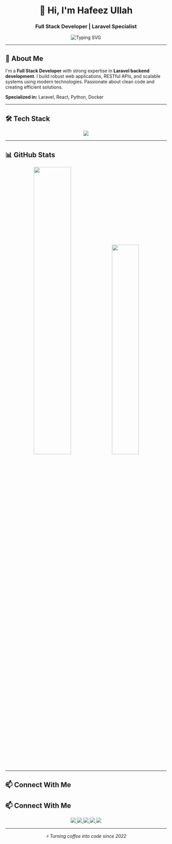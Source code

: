 <h1 align="center">👋 Hi, I'm Hafeez Ullah</h1>
<h3 align="center">Full Stack Developer | Laravel Specialist</h3>

<p align="center">
  <img src="https://readme-typing-svg.herokuapp.com?font=Fira+Code&pause=1000&color=22D3EE&center=true&vCenter=true&width=435&lines=Full+Stack+Developer;Laravel+Specialist;React+Developer;Python+Enthusiast" alt="Typing SVG" />
</p>

---

## 🚀 About Me

I'm a **Full Stack Developer** with strong expertise in **Laravel backend development**. I build robust web applications, RESTful APIs, and scalable systems using modern technologies. Passionate about clean code and creating efficient solutions.

**Specialized in:** Laravel, React, Python, Docker

---

## 🛠️ Tech Stack

<p align="center">
  <img src="https://skillicons.dev/icons?i=laravel,react,js,py,django,flask,nodejs,mysql,mongodb,docker,git,html,css,bootstrap" />
</p>

---

## 📊 GitHub Stats

<p align="center">
  <img src="https://github-readme-stats.vercel.app/api?username=ullahhafeez321&show_icons=true&theme=radical" width="48%" />
  <img src="https://github-readme-stats.vercel.app/api/top-langs/?username=ullahhafeez321&layout=compact&theme=radical" width="41%" />
</p>

---

## 📫 Connect With Me

## 📫 Connect With Me

<p align="center">
  <a href="https://www.linkedin.com/in/hafeez-ullah-75818a317">
    <img src="https://img.shields.io/badge/LinkedIn-0077B5?style=for-the-badge&logo=linkedin&logoColor=white" />
  </a>
  <a href="https://ullahhafeez321.pythonanywhere.com">
    <img src="https://img.shields.io/badge/Portfolio-FF7139?style=for-the-badge&logo=firefox&logoColor=white" />
  </a>
  <a href="https://github.com/ullahhafeez321">
    <img src="https://img.shields.io/badge/GitHub-100000?style=for-the-badge&logo=github&logoColor=white" />
  </a>
  <a href="https://www.facebook.com/people/Hafeez-Ullah/100005499602197/">
    <img src="https://img.shields.io/badge/Facebook-1877F2?style=for-the-badge&logo=facebook&logoColor=white" />
  </a>
  <a href="https://www.instagram.com/hafeezullah___">
    <img src="https://img.shields.io/badge/Instagram-E4405F?style=for-the-badge&logo=instagram&logoColor=white" />
  </a>
</p>

---

<p align="center">
  <i>⚡ Turning coffee into code since 2022</i>
</p>
